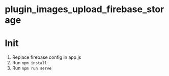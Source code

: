 # plugin_images_upload_firebase_storage
# Init
1. Replace firebase config in app.js
2. Run `npm install`
3. Run `npm run serve`
